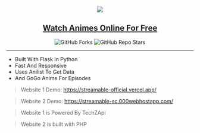 <h1 align="center"><a href=" https://streamable-official.vercel.app/"><img src="https://od.lk/s/OTBfMzU2NDg5MDhf/logo.png"></a></h1>
<h2 align="center"><a href=" https://streamable-official.vercel.app/"><b>Watch Animes Online For Free</b></a></h4>

<p align="center" > <img alt="GitHub Forks" src="https://img.shields.io/github/forks/TechShreyash/AnimeDex?label=%F0%9F%8D%B4Forks&logoColor=blue&style=social"> <img alt="GitHub Repo Stars" src="https://img.shields.io/github/stars/TechShreyash/AnimeDex?label=%E2%AD%90%EF%B8%8FStars&logoColor=blue&style=social"> </p>

<hr>

- Built With Flask In Python
- Fast And Responsive
- Uses Anilist To Get Data
- And GoGo Anime For Episodes
> Website 1 Demo: https://streamable-official.vercel.app/


> Website 2 Demo: https://streamable-sc.000webhostapp.com/


> Website 1 is Powered By TechZApi

> Website 2 is built with PHP 

